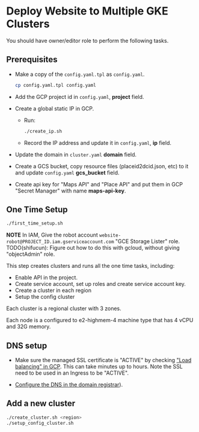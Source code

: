 # Deploy Website to Multiple GKE Clusters

You should have owner/editor role to perform the following tasks.

## Prerequisites

- Make a copy of the `config.yaml.tpl` as `config.yaml`.

  ```bash
  cp config.yaml.tpl config.yaml
  ```

- Add the GCP project id in `config.yaml`, **project** field.

- Create a global static IP in GCP.

  - Run:

    ```bash
    ./create_ip.sh
    ```

  - Record the IP address and update it in `config.yaml`, **ip** field.

- Update the domain in `cluster.yaml` **domain** field.

- Create a GCS bucket, copy resource files (placeid2dcid.json, etc) to it and update `config.yaml` **gcs_bucket** field.

- Create api key for "Maps API" and "Place API" and put them in GCP "Secret Manager" with name **maps-api-key**.

## One Time Setup

```bash
./first_time_setup.sh
```

**NOTE** In IAM, Give the robot account `website-robot@PROJECT_ID.iam.gserviceaccount.com` "GCE Storage Lister" role.
TODO(shifucun): Figure out how to do this with gcloud, without giving "objectAdmin" role.

This step creates clusters and runs all the one time tasks, including:

- Enable API in the project.
- Create service account, set up roles and create service account key.
- Create a cluster in each region
- Setup the config cluster

Each cluster is a regional cluster with 3 zones.

Each node is a configured to e2-highmem-4 machine type that has 4 vCPU and 32G memory.

## DNS setup

- Make sure the managed SSL certificate is "ACTIVE" by checking ["Load balancing" in GCP](https://pantheon.corp.google.com/net-services/loadbalancing/advanced/sslCertificates/list?project=PROJECT_ID&sslCertificateTablesize=50). This can take minutes up to hours. Note the SSL need to be used in an Ingress to be "ACTIVE".

- [Configure the DNS in the domain registrar](https://cloud.google.com/load-balancing/docs/ssl-certificates/google-managed-certs#update-dns)).

## Add a new cluster

```bash
./create_cluster.sh <region>
./setup_config_cluster.sh
```

